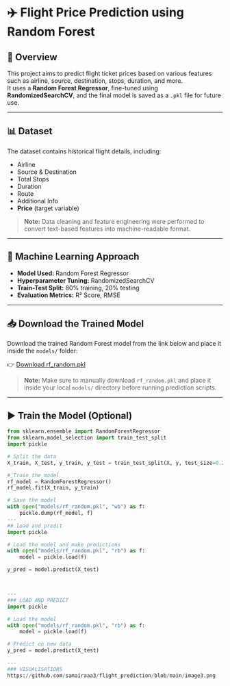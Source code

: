 # ✈️ Flight Price Prediction using Random Forest

## 📌 Overview

This project aims to predict flight ticket prices based on various features such as airline, source, destination, stops, duration, and more.  
It uses a **Random Forest Regressor**, fine-tuned using **RandomizedSearchCV**, and the final model is saved as a `.pkl` file for future use.

---

## 📊 Dataset

The dataset contains historical flight details, including:
- Airline  
- Source & Destination  
- Total Stops  
- Duration  
- Route  
- Additional Info  
- **Price** (target variable)

> **Note:** Data cleaning and feature engineering were performed to convert text-based features into machine-readable format.

---

## 🧠 Machine Learning Approach

- **Model Used:** Random Forest Regressor  
- **Hyperparameter Tuning:** RandomizedSearchCV  
- **Train-Test Split:** 80% training, 20% testing  
- **Evaluation Metrics:** R² Score, RMSE

---

## 📥 Download the Trained Model

Download the trained Random Forest model from the link below and place it inside the `models/` folder:

👉 [Download rf_random.pkl](https://drive.google.com/file/d/1O7Xz5N0IKYTEWdzc9aS6-IlHq-GpZ1ei/view?usp=share_link)

> **Note:** Make sure to manually download `rf_random.pkl` and place it inside your local `models/` directory before running prediction scripts.

---

## ▶️ Train the Model (Optional)
```python
from sklearn.ensemble import RandomForestRegressor
from sklearn.model_selection import train_test_split
import pickle

# Split the data
X_train, X_test, y_train, y_test = train_test_split(X, y, test_size=0.2)

# Train the model
rf_model = RandomForestRegressor()
rf_model.fit(X_train, y_train)

# Save the model
with open("models/rf_random.pkl", "wb") as f:
    pickle.dump(rf_model, f)
---
## load and predit
import pickle

# Load the model and make predictions
with open("models/rf_random.pkl", "rb") as f:
    model = pickle.load(f)

y_pred = model.predict(X_test)



---
### LOAD AND PREDICT
import pickle

# Load the model
with open("models/rf_random.pkl", "rb") as f:
    model = pickle.load(f)

# Predict on new data
y_pred = model.predict(X_test)

---
### VISUALISATIONS
https://github.com/samairaaa3/flight_prediction/blob/main/image3.png
